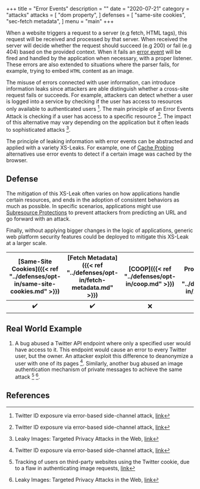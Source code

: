 +++
title = "Error Events"
description = ""
date = "2020-07-21"
category = "attacks"
attacks = [
    "dom property",
]
defenses = [
    "same-site cookies",
    "sec-fetch metadata",
]
menu = "main"
+++


When a website triggers a request to a server (e.g fetch, HTML tags), this request will be received and processed by that server. When received the server will decide whether the request should succeed (e.g 200) or fail (e.g 404) based on the provided context. When it fails an [error event](https://developer.mozilla.org/en-US/docs/Web/API/Element/error_event) will be fired and handled by the application when necessary, with a proper listener. These errors are also extended to situations where the parser fails, for example, trying to embed `HTML` content as an image.

The misuse of errors connected with user information, can introduce information leaks since attackers are able distinguish whether a cross-site request fails or succeeds. For example, attackers can detect whether a user is logged into a service by checking if the user has access to resources only available to authenticated users [^3]. The main principle of an Error Events Attack is checking if a user has access to a specific resource [^3]. The impact of this alternative may vary depending on the application but it often leads to sophisticated attacks [^1].

The principle of leaking information with error events can be abstracted and applied with a variety XS-Leaks. For example, one of [Cache Probing](https://TODO) alternatives use error events to detect if a certain image was cached by the browser.

## Defense

The mitigation of this XS-Leak often varies on how applications handle certain resources, and ends in the adoption of consistent behaviors as much as possible. In specific scenarios, applications might use [Subresource Protections](https://TODO) to prevent attackers from predicting an URL and go forward with an attack. 

Finally, without applying bigger changes in the logic of applications, generic web platform security features could be deployed to mitigate this XS-Leak at a larger scale.

| [Same-Site Cookies]({{< ref "../defenses/opt-in/same-site-cookies.md" >}})  | [Fetch Metadata]({{< ref "../defenses/opt-in/fetch-metadata.md" >}})  | [COOP]({{< ref "../defenses/opt-in/coop.md" >}})  |  [Framing Protections]({{< ref "../defenses/opt-in/xfo.md" >}}) |
|:--------------------------:|:---------------:|:-----:|:--------------------:|
|         ✔️                 |      ✔️         |  ❌   |          ❌         |


## Real World Example

1. A bug abused a Twitter API endpoint where only a specified user would have access to it. This endpoint would cause an error to every Twitter user, but the owner. An attacker exploit this difference to deanonymize a user with one of its pages [^3]. Similarly, another bug abused an image authentication mechanism of private messages to achieve the same attack  [^2] [^1].

## References

[^1]: Leaky Images: Targeted Privacy Attacks in the Web, [link](https://www.usenix.org/system/files/sec19fall_staicu_prepub.pdf)
[^2]: Tracking of users on third-party websites using the Twitter cookie, due to a flaw in authenticating image requests, [link](https://hackerone.com/reports/329957)
[^3]: Twitter ID exposure via error-based side-channel attack, [link](https://hackerone.com/reports/505424)